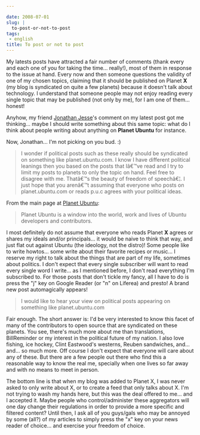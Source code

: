 ```yaml
---

date: 2008-07-01
slug: |
  to-post-or-not-to-post
tags:
 - english
title: To post or not to post
---
```


My latests posts have attracted a fair number of comments (thank every
and each one of you for taking the time... really!), most of them in
response to the issue at hand. Every now and then someone questions the
validity of one of my chosen topics, claiming that it should be
published on Planet **X** (my blog is syndicated on quite a few planets)
because it doesn't talk about technology. I understand that someone
people may not enjoy reading every single topic that may be published
(not only by me), for I am one of them... honest!

Anyhow, my friend [Jonathan Jesse](http://jjesse.wordpress.com/)\'s
comment on my latest post got me thinking... maybe I should write
something about this same topic: what do I think about people writing
about anything on **Planet Ubuntu** for instance.

Now, Jonathan... I'm not picking on you bud. :)

> I wonder if political posts such as these really should be syndicated
> on something like planet.ubuntu.com. I know I have different political
> leanings then you based on the posts that Iâ€™ve read and I try to
> limit my posts to planets to only the topic on hand. Feel free to
> disagree with me. Thatâ€™s the beauty of freedom of speechâ€¦. I just
> hope that you arenâ€™t assuming that everyone who posts on
> planet.ubuntu.com or reads p.u.c agrees with your political ideas.

From the main page at [Planet Ubuntu](http://planet.ubuntu.com/):

> Planet Ubuntu is a window into the world, work and lives of Ubuntu
> developers and contributors.

I most definitely do not assume that everyone who reads Planet **X**
agrees or shares my ideals and/or principals... it would be naive to
think that way, and just flat out against Ubuntu (the ideology, not the
distro)! Some people like to write howtos... some write about their
favorite recipes or music... I reserve my right to talk about the things
that are part of my life, sometimes about politics. I don't expect that
every single subscriber will want to read every single word I write...
as I mentioned before, I don't read everything I'm subscribed to. For
those posts that don't tickle my fancy, all I have to do is press the
"j" key on Google Reader (or "n" on Liferea) and presto! A brand new
post automagically appears!

> I would like to hear your view on political posts appearing on
> something like planet.ubuntu.com

Fair enough. The short answer is: I'd be very interested to know this
facet of many of the contributors to open source that are syndicated on
these planets. You see, there's much more about me than translations,
BillReminder or my interest in the political future of my nation. I also
love fishing, ice hockey, Clint Eastwood's westerns, Reuben sandwiches,
and... and... so much more. Off course I don't expect that everyone will
care about any of these. But there are a few people out there who find
this a reasonable way to know the real me, specially when one lives so
far away and with no means to meet in person.

The bottom line is that when my blog was added to Planet X, I was never
asked to only write about X, or to create a feed that only talks about
X. I'm not trying to wash my hands here, but this was the deal offered
to me... and I accepted it. Maybe people who control/administer these
aggregators will one day change their regulations in order to provide a
more specific and filtered content? Until then, I ask all of you
guys/gals who may be annoyed by some (all?) of my articles to simply
press the "x" key on your news reader of choice... and exercise your
freedom of choice.
